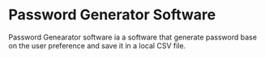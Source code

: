 # Password Generator Software
 Password Genearator software ia a software that generate password base on the user preference and save it in a local CSV file. 
